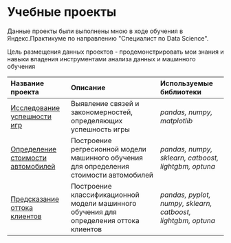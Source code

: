 # Учебные проекты

Данные проекты были выполнены мною в ходе обучения в Яндекс.Практикуме по направлению "Специалист по Data Science".

Цель размещения данных проектов - продемонстрировать мои знания и навыки владения инструментами анализа данных и машинного обучения

| Название проекта | Описание | Используемые библиотеки | 
| :---------------------- | :---------------------- | :---------------------- |
| [Исследование успешности игр](game_success_analytics) | Выявление связей и закономерностей, определяющих успешность игры| *pandas, numpy, matplotlib* |
| [Определение стоимости автомобилей](auto_cost_ml) | Построение регресионной модели машинного обучения для определения стоимости автомобилей | *pandas, numpy, sklearn, catboost, lightgbm, optuna* |
| [Предсказание оттока клиентов](customer_churn_ml) | Построение классификационной модели машинного обучения для определения оттока клиентов| *pandas, pyplot, numpy, sklearn, catboost, lightgbm, optuna* |
